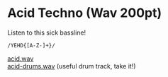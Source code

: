# Acid Techno (Wav 200pt)

Listen to this sick bassline!

`/YEHD{[A-Z-]+}/`

[acid.wav](./acid.wav)   
[acid-drums.wav](./acid-drums.wav) (useful drum track, take it!)
